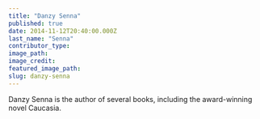 ```yaml
---
title: "Danzy Senna"
published: true
date: 2014-11-12T20:40:00.000Z
last_name: "Senna"
contributor_type:
image_path:
image_credit:
featured_image_path:
slug: danzy-senna
---
```


Danzy Senna is the author of several books, including the award-winning novel Caucasia.

